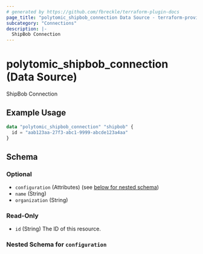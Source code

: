 ```yaml
---
# generated by https://github.com/fbreckle/terraform-plugin-docs
page_title: "polytomic_shipbob_connection Data Source - terraform-provider-polytomic"
subcategory: "Connections"
description: |-
  ShipBob Connection
---
```


# polytomic_shipbob_connection (Data Source)

ShipBob Connection

## Example Usage

```terraform
data "polytomic_shipbob_connection" "shipbob" {
  id = "aab123aa-27f3-abc1-9999-abcde123a4aa"
}
```

<!-- schema generated by tfplugindocs -->
## Schema

### Optional

- `configuration` (Attributes) (see [below for nested schema](#nestedatt--configuration))
- `name` (String)
- `organization` (String)

### Read-Only

- `id` (String) The ID of this resource.

<a id="nestedatt--configuration"></a>
### Nested Schema for `configuration`


